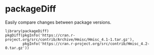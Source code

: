 # packageDiff
Easily compare changes between package versions.

```
library(packageDiff)
pkgDiff(pkgInfo('https://cran.r-project.org/src/contrib/Archive/Hmisc/Hmisc_4.1-1.tar.gz'),
        pkgInfo('https://cran.r-project.org/src/contrib/Hmisc_4.2-0.tar.gz'))
```
